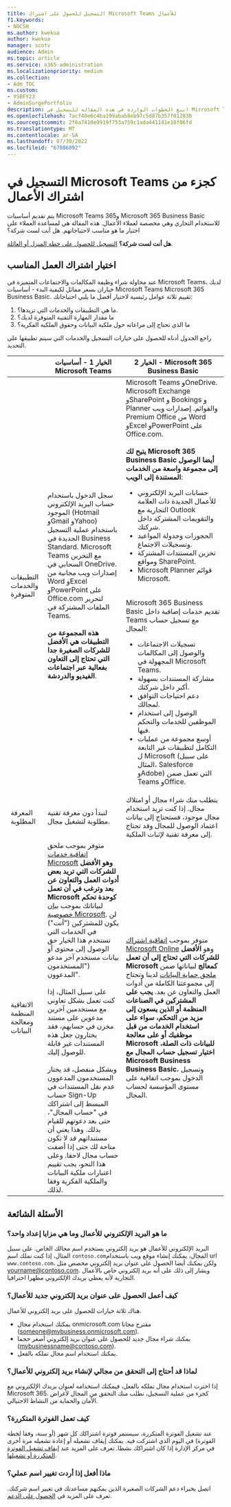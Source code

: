```yaml
---
title: التسجيل للحصول على اشتراك Microsoft Teams للأعمال
f1.keywords:
- NOCSH
ms.author: kwekua
author: kwekua
manager: scotv
audience: Admin
ms.topic: article
ms.service: o365-administration
ms.localizationpriority: medium
ms.collection:
- Adm_TOC
ms.custom:
- VSBFY23
- AdminSurgePortfolio
description: اتبع الخطوات الواردة في هذه المقالة للتسجيل في Microsoft Teams كجزء من اشتراك الأعمال.
ms.openlocfilehash: 7acf40e6c4ba199abab8eb97c5d87b357f012830
ms.sourcegitcommit: 2f6a7410e9919f753a759c1ada441141e18f06fd
ms.translationtype: MT
ms.contentlocale: ar-SA
ms.lasthandoff: 07/30/2022
ms.locfileid: "67086092"
---
```

# <a name="sign-up-for-microsoft-teams-as-part-of-a-business-subscription"></a>التسجيل في Microsoft Teams كجزء من اشتراك الأعمال

يتم تقديم أساسيات Microsoft Teams و365 Microsoft 365 Business Basic للاستخدام التجاري وهي مخصصة لعملاء الأعمال. هذه المقالة هي لمساعدة العملاء على اختيار ما هو مناسب لاحتياجاتهم.  هل أنت لست شركة؟

**هل أنت لست شركة؟** [التسجيل للحصول على خطة المنزل أو العائلة](https://go.microsoft.com/fwlink/?linkid=2109398).

## <a name="choosing-the-right-business-subscription"></a>اختيار اشتراك العمل المناسب

عند محاولة شراء وظيفة المكالمات والاجتماعات المتميزة في Microsoft Teams، لديك خياران بسعر مماثل لكيفية البدء - أساسيات Microsoft Teams Microsoft 365 Business Basic. تقييم ثلاثة عوامل رئيسية لاختيار أفضل ما يلبي احتياجاتك:

1. ما هي التطبيقات والخدمات التي تريدها؟.
2. ما مقدار المهارة التقنية المتوفرة لديك؟  
3. ما الذي تحتاج إلى مراعاته حول ملكية البيانات وحقوق الملكية الفكرية؟

راجع الجدول أدناه للحصول على خيارات التسجيل والخدمات التي سيتم تطبيقها على التحديد.

|&nbsp;|**الخيار 1 - أساسيات Microsoft Teams** |**الخيار 2 - Microsoft 365 Business Basic** |
|---|---|---|
|التطبيقات والخدمات المتوفرة|سجل الدخول باستخدام حساب البريد الإلكتروني الموجود (Hotmail وGmail وYahoo) باستخدام عملية التسجيل الجديدة في Business Standard. Microsoft Teams مع التخزين السحابي في OneDrive. إصدارات ويب مجانية من Word وExcel وPowerPoint على Office.com لتحرير الملفات المشتركة في Teams. <br/><br/> **هذه المجموعة من التطبيقات هي الأفضل للشركات الصغيرة جدا التي تحتاج إلى التعاون بفعالية عبر اجتماعات الفيديو والدردشة**. |Microsoft Teams وOneDrive. Microsoft Exchange وSharePoint و Bookings و Planner والقوائم. إصدارات ويب Premium Office من Word وExcel وPowerPoint على Office.com. <br/><br/> **يتيح لك Microsoft 365 Business Basic أيضا الوصول إلى مجموعة واسعة من الخدمات المستندة إلى الويب**: <ul><li>حسابات البريد الإلكتروني للأعمال الجديدة ذات العلامة التجارية مع Outlook والتقويمات المشتركة داخل شركتك.</li><li>الحجوزات وجدولة المواعيد وتسجيلات الاجتماع.</li><li>تخزين المستندات المشتركة ومواقع SharePoint.</li><li> Microsoft Planner قوائم Microsoft.</li></ul> <br/> Microsoft 365 Business Basic تقديم خدمات إضافية داخل Teams مع تسجيل حساب المجال: <ul><li>تسجيلات الاجتماعات والوصول إلى المكالمات المجهولة في Microsoft Teams.</li><li>مشاركة المستندات بسهولة أكبر داخل شركتك.</li><li>دعم احتياجات التوافق لمجالك.</li><li>الوصول إلى استخدام الموظفين للخدمات والتحكم فيها.</li><li>أوسع مجموعة من عمليات التكامل لتطبيقات غير التابعة ل Microsoft (على سبيل المثال، Salesforce وAdobe) التي تعمل ضمن Teams وOffice.</li></ul>|
|المعرفة المطلوبة|لنبدأ دون معرفة تقنية مطلوبة لتشغيل مجال.|يتطلب منك شراء مجال أو امتلاك مجال. إذا كنت تريد استخدام مجال موجود، فستحتاج إلى بيانات اعتماد الوصول للمجال وقد تحتاج إلى معرفة تقنية لإثبات الملكية.|
|الاتفاقية المنظمة ومعالجة البيانات|متوفر بموجب ملحق [اتفاقية خدمات Microsoft](https://go.microsoft.com/fwlink/p/?linkid=2180702) **وهو الأفضل للشركات التي تريد بعض أدوات العمل والتعاون عن بعد وترغب في أن تعمل Microsoft كوحدة تحكم** لبياناتك بموجب [بيان خصوصية Microsoft](https://go.microsoft.com/fwlink/?LinkId=521839). لن يكون للمشتركين ("أنت") في الخدمات التي تستخدم هذا الخيار حق الوصول إلى محتوى أو بيانات مستخدم آخر مدعو ("المستخدمون المدعوون". <br/><br/> على سبيل المثال، إذا كنت تعمل بشكل تعاوني مع مستخدمين آخرين مدعوين على مستند مخزن في حسابهم، فقد يختارون جعل هذه المستندات غير قابلة للوصول إليك. <br/><br> وبشكل منفصل، قد يختار المستخدمون المدعوون عدم نقل المستندات في حساب Sign-Up المبسط إلى اشتراكك في "حساب المجال"، حتى بعد دعوتهم للقيام بذلك. وهذا يعني أن مستنداتهم قد لا تكون متاحة لك حتى إذا أضفت حساب مجال لاحقا. وعلى هذا النحو، يجب تقييم اعتبارات ملكية البيانات والملكية الفكرية وفقا لذلك.|متوفر بموجب [اتفاقية اشتراك Microsoft Online](https://go.microsoft.com/fwlink/p/?linkid=2180430) وهو **الأفضل للشركات التي تحتاج إلى أن تعمل Microsoft كمعالج** لبياناتها ضمن [ملحق حماية البيانات](https://go.microsoft.com/fwlink/p/?linkid=2180314) لدينا وتحتاج إلى مجموعتنا الكاملة من أدوات العمل والتعاون عن بعد. **يجب على المشتركين في الصناعات المنظمة أو الذين يسعون إلى مزيد من التحكم، سواء على استخدام الخدمات من قبل موظفيك أو على معالجة Microsoft للبيانات ذات الصلة، اختيار تسجيل حساب المجال مع Microsoft Business Business Basic**، وتسجيل الدخول بموجب اتفاقية على مستوى المؤسسة لحساب المجال.|

## <a name="frequently-asked-questions"></a>الأسئلة الشائعة

### <a name="what-is-a-business-email-and-what-are-the-advantages-to-setting-one-up"></a>ما هو البريد الإلكتروني للأعمال وما هي مزايا إعداد واحد؟

البريد الإلكتروني للأعمال هو بريد إلكتروني يستخدم اسم مجالك الخاص. على سبيل المثال، إذا كنت تملك اسم `contoso.com`المجال، يمكنك إنشاء موقع ويب باستخدام url `www.contoso.com`، ولكن يمكنك أيضا الحصول على عنوان بريد إلكتروني مخصص مثل yourname@contoso.com. ويشار إلى ذلك على أنه بريد إلكتروني خاص بالأعمال التجارية لأنه يعطي بريدك الإلكتروني مظهرا احترافيا.

### <a name="how-do-i-get-a-new-business-email-address"></a>كيف أعمل الحصول على عنوان بريد إلكتروني جديد للأعمال؟

هناك ثلاثة خيارات للحصول على بريد إلكتروني للأعمال.

- يمكنك استخدام مجال onmicrosoft.com مقترح مجانا (someone@mybusiness.onmicrosoft.com).
- يمكنك شراء مجال جديد للحصول على عنوان بريد إلكتروني أصغر حجما (mybusinessname@contoso.com).
- يمكنك استخدام اسم مجال تملكه بالفعل.

### <a name="why-might-i-need-to-verify-my-domain-to-create-a-business-email"></a>لماذا قد أحتاج إلى التحقق من مجالي لإنشاء بريد إلكتروني للأعمال؟

إذا اخترت استخدام مجال تملكه بالفعل، فيمكنك استخدامه لعنوان بريدك الإلكتروني مع Microsoft 365. كجزء من عملية التسجيل، نطلب منك التحقق من المجال لأغراض الأمان والحماية من النشاط الاحتيالي.

### <a name="how-does-recurring-billing-work"></a>كيف تعمل الفوترة المتكررة؟

عند تشغيل الفوترة المتكررة، سيستمر فوترة اشتراكك كل شهر (أو سنة، وفقا لخطة الفوترة) في اليوم الذي اشتركت فيه. يمكنك إيقاف تشغيله أو إعادة تشغيله مرة أخرى في مركز الإدارة إذا كان اشتراكك نشطا. تعرف على المزيد عند [إيقاف تشغيل الفوترة المتكررة أو تشغيلها](../../commerce/subscriptions/renew-your-subscription.md#turn-recurring-billing-off-or-on).

### <a name="what-do-i-do-if-i-want-to-change-my-business-name"></a>ماذا أفعل إذا أردت تغيير اسم عملي؟

اتصل بخبراء دعم الشركات الصغيرة الذين يمكنهم مساعدتك في تغيير اسم شركتك. تعرف على المزيد في [الحصول على الدعم](../get-help-support.md).
